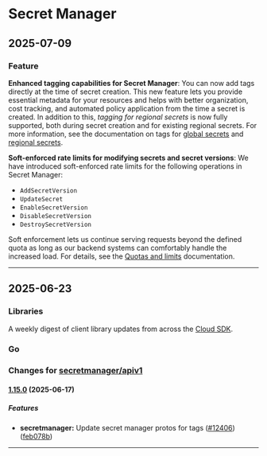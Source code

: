 # Secret Manager

## 2025-07-09

### Feature

**Enhanced tagging capabilities for Secret Manager**: You can now add tags directly at the time of secret creation. This new feature lets you provide essential metadata for your resources and helps with better organization, cost tracking, and automated policy application from the time a secret is created. In addition to this, *tagging for regional secrets* is now fully supported, both during secret creation and for existing regional secrets. For more information, see the documentation on tags for [global secrets](https://cloud.google.com/secret-manager/docs/create-and-manage-tags) and [regional secrets](https://cloud.google.com/secret-manager/regional-secrets/create-manage-tags-regional-secrets).

**Soft-enforced rate limits for modifying secrets and secret versions**: We have introduced soft-enforced rate limits for the following operations in Secret Manager:

* `AddSecretVersion`
* `UpdateSecret`
* `EnableSecretVersion`
* `DisableSecretVersion`
* `DestroySecretVersion`

Soft enforcement lets us continue serving requests beyond the defined quota as long as our backend systems can comfortably handle the increased load. For details, see the [Quotas and limits](https://cloud.google.com/secret-manager/quotas) documentation.

---
## 2025-06-23

### Libraries

A weekly digest of client library updates from across the [Cloud SDK](https://cloud.google.com/sdk).

### Go

### Changes for [secretmanager/apiv1](https://github.com/googleapis/google-cloud-go/tree/main/secretmanager/apiv1)

#### [1.15.0](https://github.com/googleapis/google-cloud-go/compare/secretmanager/v1.14.7...secretmanager/v1.15.0) (2025-06-17)

##### Features

* **secretmanager:** Update secret manager protos for tags ([#12406](https://github.com/googleapis/google-cloud-go/issues/12406)) ([feb078b](https://github.com/googleapis/google-cloud-go/commit/feb078b04ab541dd3bdceb2ac1f24938bb0354a3))

---
